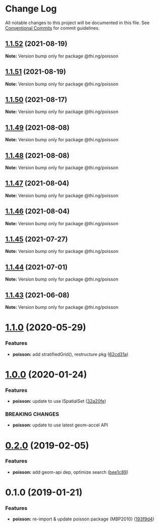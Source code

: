 # Change Log

All notable changes to this project will be documented in this file.
See [Conventional Commits](https://conventionalcommits.org) for commit guidelines.

## [1.1.52](https://github.com/thi-ng/umbrella/compare/@thi.ng/poisson@1.1.51...@thi.ng/poisson@1.1.52) (2021-08-19)

**Note:** Version bump only for package @thi.ng/poisson





## [1.1.51](https://github.com/thi-ng/umbrella/compare/@thi.ng/poisson@1.1.50...@thi.ng/poisson@1.1.51) (2021-08-19)

**Note:** Version bump only for package @thi.ng/poisson





## [1.1.50](https://github.com/thi-ng/umbrella/compare/@thi.ng/poisson@1.1.49...@thi.ng/poisson@1.1.50) (2021-08-17)

**Note:** Version bump only for package @thi.ng/poisson





## [1.1.49](https://github.com/thi-ng/umbrella/compare/@thi.ng/poisson@1.1.48...@thi.ng/poisson@1.1.49) (2021-08-08)

**Note:** Version bump only for package @thi.ng/poisson





## [1.1.48](https://github.com/thi-ng/umbrella/compare/@thi.ng/poisson@1.1.47...@thi.ng/poisson@1.1.48) (2021-08-08)

**Note:** Version bump only for package @thi.ng/poisson





## [1.1.47](https://github.com/thi-ng/umbrella/compare/@thi.ng/poisson@1.1.46...@thi.ng/poisson@1.1.47) (2021-08-04)

**Note:** Version bump only for package @thi.ng/poisson





## [1.1.46](https://github.com/thi-ng/umbrella/compare/@thi.ng/poisson@1.1.45...@thi.ng/poisson@1.1.46) (2021-08-04)

**Note:** Version bump only for package @thi.ng/poisson





## [1.1.45](https://github.com/thi-ng/umbrella/compare/@thi.ng/poisson@1.1.44...@thi.ng/poisson@1.1.45) (2021-07-27)

**Note:** Version bump only for package @thi.ng/poisson





## [1.1.44](https://github.com/thi-ng/umbrella/compare/@thi.ng/poisson@1.1.43...@thi.ng/poisson@1.1.44) (2021-07-01)

**Note:** Version bump only for package @thi.ng/poisson





## [1.1.43](https://github.com/thi-ng/umbrella/compare/@thi.ng/poisson@1.1.42...@thi.ng/poisson@1.1.43) (2021-06-08)

**Note:** Version bump only for package @thi.ng/poisson





# [1.1.0](https://github.com/thi-ng/umbrella/compare/@thi.ng/poisson@1.0.17...@thi.ng/poisson@1.1.0) (2020-05-29)


### Features

* **poisson:** add stratifiedGrid(), restructure pkg ([62cd31a](https://github.com/thi-ng/umbrella/commit/62cd31a87236daaf4089543aa49e847827bb8b55))





# [1.0.0](https://github.com/thi-ng/umbrella/compare/@thi.ng/poisson@0.2.27...@thi.ng/poisson@1.0.0) (2020-01-24)

### Features

* **poisson:** update to use ISpatialSet ([32a20fe](https://github.com/thi-ng/umbrella/commit/32a20fee6dadeed62610ef7d83c1824775cb28af))

### BREAKING CHANGES

* **poisson:** update to use latest geom-accel API

# [0.2.0](https://github.com/thi-ng/umbrella/compare/@thi.ng/poisson@0.1.2...@thi.ng/poisson@0.2.0) (2019-02-05)

### Features

* **poisson:** add geom-api dep, optimize search ([bee1c89](https://github.com/thi-ng/umbrella/commit/bee1c89))

# 0.1.0 (2019-01-21)

### Features

* **poisson:** re-import & update poisson package (MBP2010) ([193f9d4](https://github.com/thi-ng/umbrella/commit/193f9d4))
